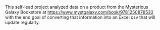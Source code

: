This self-lead project analyzed data on a product from the Mysterious Galaxy Bookstore at https://www.mystgalaxy.com/book/9781250878533 with the end goal of converting that information into an Excel csv that will update regularly.
